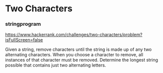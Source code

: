 
# Two Characters
### stringprogram

https://www.hackerrank.com/challenges/two-characters/problem?isFullScreen=false

Given a string, remove characters until the string is made up of any two alternating characters. When you choose a character to remove, all instances of that character must be removed. Determine the longest string possible that contains just two alternating letters.